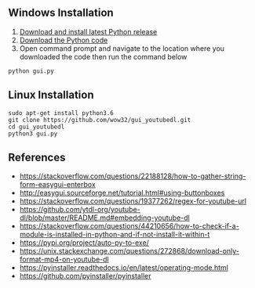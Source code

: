 ## Windows Installation

1. [Download and install latest Python release](https://www.python.org/downloads/)
2. [Download the Python code](https://raw.githubusercontent.com/wow32/gui_youtubedl/master/gui.py)
3. Open command prompt and navigate to the location where you downloaded the code then run the command below
 ```
 python gui.py
 ```


## Linux Installation
```
sudo apt-get install python3.6
git clone https://github.com/wow32/gui_youtubedl.git
cd gui_youtubedl
python3 gui.py
```


## References
- https://stackoverflow.com/questions/22188128/how-to-gather-string-form-easygui-enterbox
- http://easygui.sourceforge.net/tutorial.html#using-buttonboxes
- https://stackoverflow.com/questions/19377262/regex-for-youtube-url
- https://github.com/ytdl-org/youtube-dl/blob/master/README.md#embedding-youtube-dl
- https://stackoverflow.com/questions/44210656/how-to-check-if-a-module-is-installed-in-python-and-if-not-install-it-within-t
- https://pypi.org/project/auto-py-to-exe/
- https://unix.stackexchange.com/questions/272868/download-only-format-mp4-on-youtube-dl
- https://pyinstaller.readthedocs.io/en/latest/operating-mode.html
- https://github.com/pyinstaller/pyinstaller
